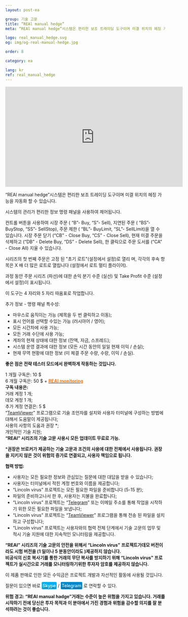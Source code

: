 ```yaml
---
layout: post-ea

group: 기술 고문 
title: “REAl manual hedge”
meta: “REAl manual hedge”시스템은 편리한 보조 트레이딩 도구이며 미결 위치의 헤징 가능을 자동화 할 수 있습니다. 이 제품 판매로 인한 모든 수익금은 프로젝트 개발과 자선적인 활동에 사용될 것입니다.

logo: real_manual_hedge.svg
og: img/og-real-manual-hedge.jpg

order: 8

category: ea

lang: kr
ref: real_manual_hedge
---
```


<div class="video-container mb-3">
  <iframe class="mx-auto d-block" width="560" height="315" src="https://www.youtube.com/embed/rZQnHByerlY?rel=0&amp;controls=2&amp;showinfo=0" frameborder="0" allow="autoplay; encrypted-media" allowfullscreen> </iframe>
</div>


“REAl manual hedge”시스템은 편리한 보조 트레이딩 도구이며 미결 위치의 헤징 가능을 자동화 할 수 있습니다.

시스템의 관리가 편리한 정보 명령 패널을 사용하여 제어됩니다.

컨트롤 버튼을 사용하여 시장 주문 ( “B”- Buy, “S”- Sell), 지연된 주문 ( “BS”- BuyStop, “SS”- SellStop), 주문 제한 ( “BL”- BuyLimit,  “SL”- SellLimit)을 열 수 있습니다. 시장 주문 닫기 (“CB” - Close Buy, “CS” - Close Sell), 현재 미결 주문을 삭제하고 (“DB” - Delete Buy, “DS” - Delete Sell), 한 클릭으로 주문 도서를 (“CA” - Close All) 지울 수 있습니다.

시리즈의 첫 번째 주문은 고정 된 "초기 로트"(설정에서 설정)로 열리 며, 각각의 후속 항목은 X 배 더 많은 로트로 열립니다 (설정에서 로트 멀티 플라이어).

과정 동안 주문 시리즈 (파선)에 대한 손익 분기 수준 (실선) 및 Take Profit 수준 (설정에서 설정)이 표시됩니다.

이 도구는 4 자리와 5 자리 따옴표로 작업합니다.

추가 정보 - 명령 패널 특수성:
  - 마우스로 움직이는 가능 (제목을 두 번 클릭하고 이동);
  - 표시 언어를 선택할 수있는 가능 (러시아어 / 영어);
  - 모든 시간차에 사용 가능;
  - 모든 거래 수단에 사용 가능;
  - 계좌의 현재 상태에 대한 정보 (잔액, 자금, 스프레드);
  - 시스템 운영 결과에 대한 정보 (모든 시간 동안의 일일 현재 이익 / 손실);
  - 현재 무역 현황에 대한 정보 (미 체결 주문 수량, 수량, 이익 / 손실).
  
  **좋은 점은 전략 테스터 모드에서 완벽하게 작동하는 것입니다.**
  
  1 개월 구독은: 10 $  
  6 개월 구독은: 50 $ + **<a href="https://lincolnvirus.com/projects/kr/forex/real_monitoring.html" target="_blank"><span style="color:#f07e20">REAl monitoring</span></a>**  
  **구독 내용은:**  
  거래 계정 1 개;  
  데모 계정 1 개;  
  추가 계정 연결은: 5 $  
  “<a href="https://www.teamviewer.com/" target="_blank">TeamViewer</a>” 프로그램으로 기술 조언자를 설치와 사용자 터미널에 구성하는 방법에 대해서 도움말이 제공됩니다;  
  사용의 사항의 도움과 권장 *;  
  개인적인 기술 지원;  
  **“REAl” 시리즈의 기술 고문 사용시 모든 업데이트 무료로 가능.**
  
***권장은 브로커가 제공하는 기술 고문과 조건의 사용에 대한 전체에서 사용됩니다. 권장을 지키지 않은 것이 위험의 증가로 연결되고, 사용자 책임으로 됩니다.**

**협력 방법:**  

- 사용자는 모든 필요한 정보와 관심있는 질문에 대한 대답을 받을 수 있습니다;  
- 사용자는 터미널에서 적힌 계정 번호와 이름을 제공합니다;  
- “Lincoln virus” 프로젝트는 모든 필요한 파일을 준비합니다 (5-15 분);  
- 파일의 준비하고나서 한 후, 사용자는 지불을 완료합니다;  
- “Lincoln virus” 프로젝트는 “<a href="https://t.me/chutkoy" target="_blank">Telegram</a>” 또는 이메일 주소를 통해 작업을 시작하기 위한 모든 필요한 파일을 보냅니다;  
- “Lincoln virus” 프로젝트는 “<a href="https://www.teamviewer.com/" target="_blank">TeamViewer</a>” 프로그램을 통해 전송 된 파일을 설치하고 구성합니다;  
- “Lincoln virus” 프로젝트는 사용자와의 협력 전체 단계에서 기술 고문의 업무 및 적시 기술 지원에 대한 지속적인 모니터링을 제공합니다.  

**“REAl” 시리즈의 기술 고문의 안전을 위해서 “Lincoln virus” 프로젝트가데모 버전이라도 시험 버전을 (1 일이나  5 분동안이라도 )제공하지 않습니다.**  
**비공식의 신호 복사기를 통한 거래의 무단 복사를 방지하기 위해 “Lincoln virus” 프로젝트가 실시간으로 거래를 모니터링하기위한 투자자 암호를 제공하지 않습니다.**  

이 제품 판매로 인한 모든 수익금은 프로젝트 개발과 자선적인 활동에 사용될 것입니다.

질문이 있으면 바로 <a href="skype:chutkoy89?call" target="_blank"><span style="background-color:#00aff0; color:white; padding:3px; border-radius: 3px">Skype</span></a> / <a href="https://t.me/chutkoy" target="_blank"><span style="background-color:#0088cc; color:white; padding:3px; border-radius: 3px">Telegram</span></a> 로 연락할 수 있다.

**위험 경고: “REAl manual hadge”거래는 수준이 높은 위험을 가지고 있습니다. 거래를 시작하기 전에 당신은 투자 목적과 이 분야에서 가진 경험과 위험을 감수할 의지를 잘 분석하려는 것이 좋습니다.**
